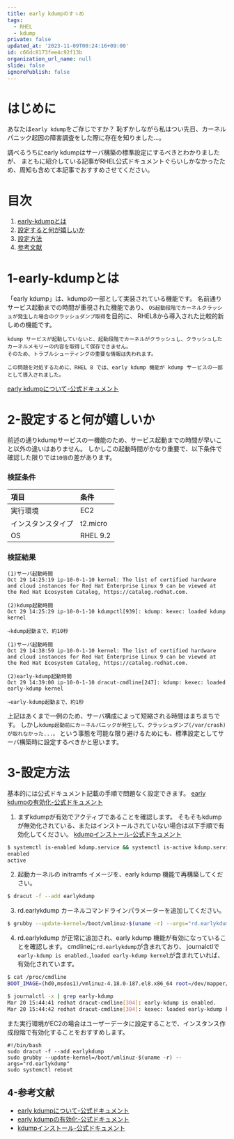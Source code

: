 ```yaml
---
title: early kdumpのすゝめ
tags:
  - RHEL
  - kdump
private: false
updated_at: '2023-11-09T00:24:16+09:00'
id: c66dc8173fee4c92f13b
organization_url_name: null
slide: false
ignorePublish: false
---
```


# はじめに
<!-- 発端や概要を記載 -->
あなたは`early kdump`をご存じですか？
恥ずかしながら私はつい先日、カーネルパニック起因の障害調査をした際に存在を知りました...。

調べるうちにearly kdumpはサーバ構築の標準設定にするべきとわかりましたが、
まともに紹介している記事がRHEL公式ドキュメントぐらいしかなかったため、周知も含めて本記事でおすすめさせてください。

# 目次
<!-- タイトルとアンカー名を編集 -->
1. [early-kdumpとは](#1-early-kdumpとは)
2. [設定すると何が嬉しいか](#2-設定すると何が嬉しいか)
3. [設定方法](#3-設定方法)
4. [参考文献](#4-参考文献)

<!-- 各チャプター -->
<a id="#Chapter1"></a>

# 1-early-kdumpとは
「early kdump」は、kdumpの一部として実装されている機能です。
名前通りサービス起動までの時間が重視された機能であり、
`OS起動段階でカーネルクラッシュが発生した場合のクラッシュダンプ取得`を目的に、
RHEL8から導入された比較的新しめの機能です。

```text:early kdumpについて
kdump サービスが起動していないと、起動段階でカーネルがクラッシュし、クラッシュしたカーネルメモリーの内容を取得して保存できません。
そのため、トラブルシューティングの重要な情報は失われます。

この問題を対処するために、RHEL 8 では、early kdump 機能が kdump サービスの一部として導入されました。
```

[early kdumpについて-公式ドキュメント](https://access.redhat.com/documentation/ja-jp/red_hat_enterprise_linux/8/html/managing_monitoring_and_updating_the_kernel/using-early-kdump-to-capture-boot-time-crashes_managing-monitoring-and-updating-the-kernel#doc-wrapper)

<a id="#Chapter2"></a>

# 2-設定すると何が嬉しいか
前述の通りkdumpサービスの一機能のため、サービス起動までの時間が早いこと以外の違いはありません。
しかしこの起動時間がかなり重要で、以下条件で確認した限りでは`10倍`の差があります。

### 検証条件
| 項目               | 条件     |
|:-------------------|:---------|
| 実行環境           | EC2      |
| インスタンスタイプ | t2.micro |
| OS                | RHEL 9.2 |

### 検証結果
```text:kdumpの場合
(1)サーバ起動時間
Oct 29 14:25:19 ip-10-0-1-10 kernel: The list of certified hardware and cloud instances for Red Hat Enterprise Linux 9 can be viewed at the Red Hat Ecosystem Catalog, https://catalog.redhat.com.

(2)kdump起動時間
Oct 29 14:25:29 ip-10-0-1-10 kdumpctl[939]: kdump: kexec: loaded kdump kernel

⇒kdump起動まで、約10秒
```

```text:early kdumpの場合
(1)サーバ起動時間
Oct 29 14:38:59 ip-10-0-1-10 kernel: The list of certified hardware and cloud instances for Red Hat Enterprise Linux 9 can be viewed at the Red Hat Ecosystem Catalog, https://catalog.redhat.com.

(2)early-kdump起動時間
Oct 29 14:39:00 ip-10-0-1-10 dracut-cmdline[247]: kdump: kexec: loaded early-kdump kernel

⇒early-kdump起動まで、約1秒
```

上記はあくまで一例のため、サーバ構成によって短縮される時間はまちまちです。
しかし`kdump起動前にカーネルパニックが発生して、クラッシュダンプ(/var/crash)が取れなかった...。`
という事態を可能な限り避けるためにも、標準設定としてサーバ構築時に設定するべきかと思います。

<a id="#Chapter3"></a>

# 3-設定方法
基本的には公式ドキュメント記載の手順で問題なく設定できます。
[early kdumpの有効化-公式ドキュメント](https://access.redhat.com/documentation/ja-jp/red_hat_enterprise_linux/8/html/managing_monitoring_and_updating_the_kernel/enabling-early-kdump_using-early-kdump-to-capture-boot-time-crashes)

1. まずkdumpが有効でアクティブであることを確認します。
そもそもkdumpが無効化されている、またはインストールされていない場合は以下手順で有効化してください。
[kdumpインストール-公式ドキュメント](https://access.redhat.com/documentation/ja-jp/red_hat_enterprise_linux/8/html/managing_monitoring_and_updating_the_kernel/installing-kdump-command-lineinstalling-kdump)
``````bash
$ systemctl is-enabled kdump.service && systemctl is-active kdump.service
enabled
active
``````

2. 起動カーネルの initramfs イメージを、early kdump 機能で再構築してください。
``````bash
$ dracut -f --add earlykdump
``````

3. rd.earlykdump カーネルコマンドラインパラメーターを追加してください。
``````bash
$ grubby --update-kernel=/boot/vmlinuz-$(uname -r) --args="rd.earlykdump"
``````

4. rd.earlykdump が正常に追加され、early kdump 機能が有効になっていることを確認します。
cmdlineに`rd.earlykdump`が含まれており、
journalctlで`early-kdump is enabled.`,`loaded early-kdump kernel`が含まれていれば、有効化されています。
``````bash
$ cat /proc/cmdline
BOOT_IMAGE=(hd0,msdos1)/vmlinuz-4.18.0-187.el8.x86_64 root=/dev/mapper/rhel-root ro crashkernel=auto resume=/dev/mapper/rhel-swap rd.lvm.lv=rhel/root rd.lvm.lv=rhel/swap rhgb quiet rd.earlykdump

$ journalctl -x | grep early-kdump
Mar 20 15:44:41 redhat dracut-cmdline[304]: early-kdump is enabled.
Mar 20 15:44:42 redhat dracut-cmdline[304]: kexec: loaded early-kdump kernel
``````

また実行環境がEC2の場合はユーザーデータに設定することで、インスタンス作成段階で有効化することをおすすめします。
```bash:ユーザーデータ
#!/bin/bash
sudo dracut -f --add earlykdump
sudo grubby --update-kernel=/boot/vmlinuz-$(uname -r) --args="rd.earlykdump"
sudo systemctl reboot
```

<a id="#reference"></a>

## 4-参考文献

* [early kdumpについて-公式ドキュメント](https://access.redhat.com/documentation/ja-jp/red_hat_enterprise_linux/8/html/managing_monitoring_and_updating_the_kernel/using-early-kdump-to-capture-boot-time-crashes_managing-monitoring-and-updating-the-kernel#doc-wrapper)
* [early kdumpの有効化-公式ドキュメント](https://access.redhat.com/documentation/ja-jp/red_hat_enterprise_linux/8/html/managing_monitoring_and_updating_the_kernel/enabling-early-kdump_using-early-kdump-to-capture-boot-time-crashes)
* [kdumpインストール-公式ドキュメント](https://access.redhat.com/documentation/ja-jp/red_hat_enterprise_linux/8/html/managing_monitoring_and_updating_the_kernel/installing-kdump-command-lineinstalling-kdump)
